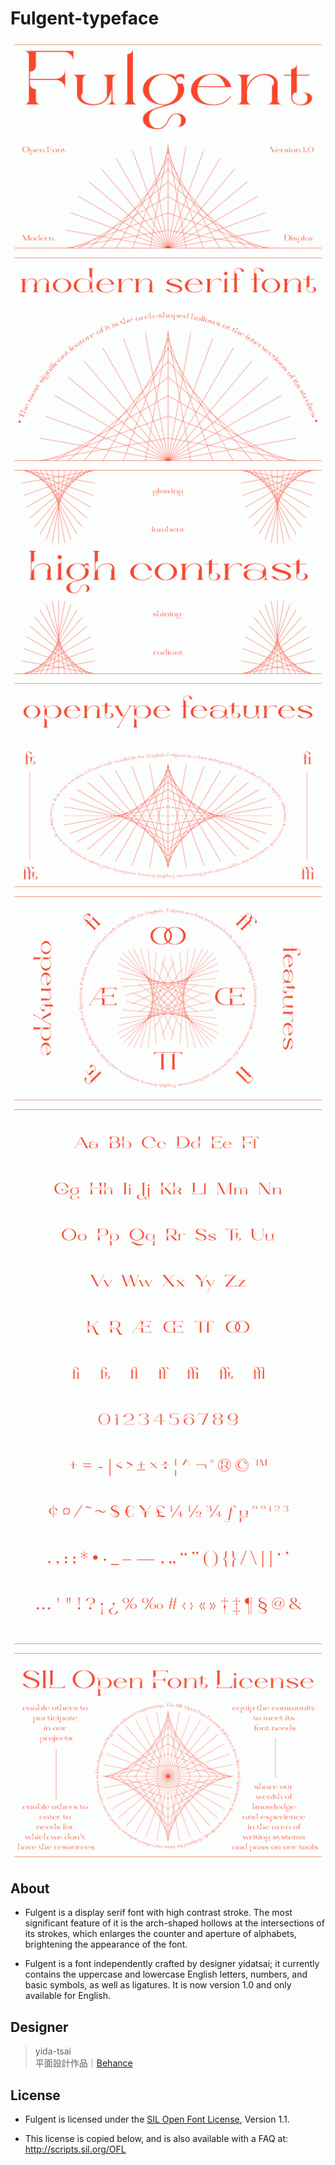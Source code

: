 # Fulgent-typeface

<img src="IMAGES/image_01.png">

<img src="IMAGES/image_02.png">

<img src="IMAGES/image_03.png">

<img src="IMAGES/image_04.png">

<img src="IMAGES/image_05.png">

<img src="IMAGES/image_06.png">

<img src="IMAGES/image_07.png">

## About
* Fulgent is a display serif font with high contrast stroke. The most significant feature of it is the arch-shaped hollows at the intersections of its strokes, which enlarges the counter and aperture of alphabets,  brightening the appearance of the font.

* Fulgent is a font independently crafted by designer yidatsai; it currently contains the uppercase and lowercase English letters, numbers, and basic symbols, as well as ligatures. It is now version 1.0 and only available for English.

## Designer
> yida-tsai
> <br/>
> 平面設計作品｜[Behance](https://www.behance.net/sth_of_yidatsai)
  
## License

* Fulgent is licensed under the [SIL Open Font License](license.txt), Version 1.1.

* This license is copied below, and is also available with a FAQ at:
http://scripts.sil.org/OFL
